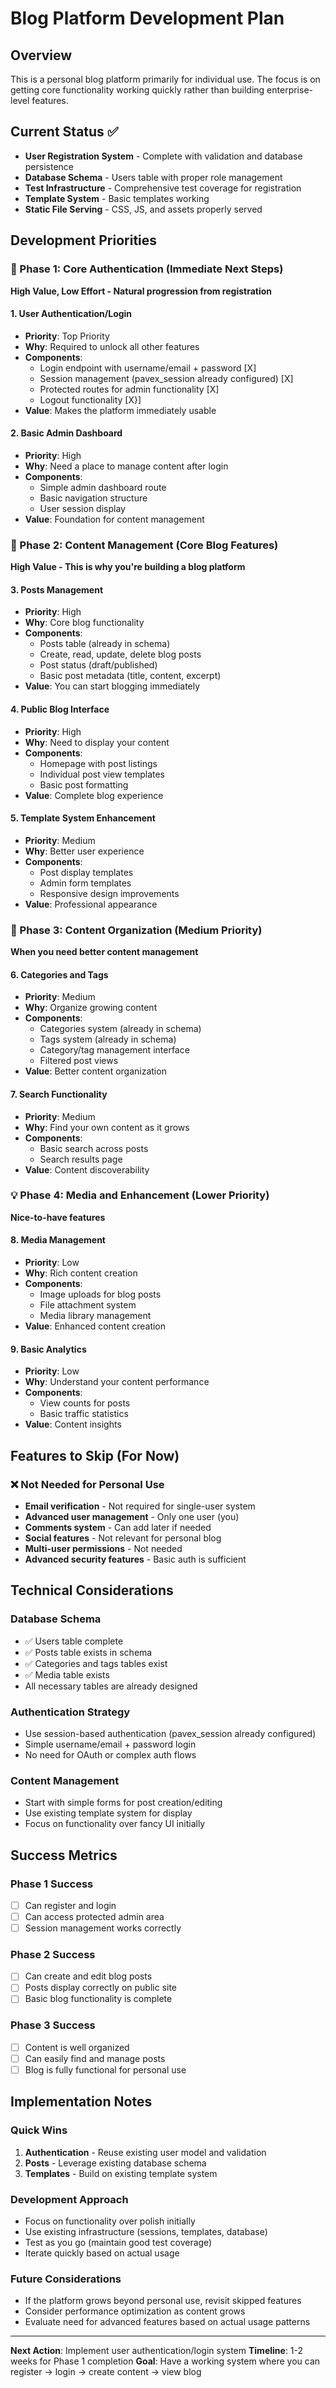 # Blog Platform Development Plan

## Overview
This is a personal blog platform primarily for individual use. The focus is on getting core functionality working quickly rather than building enterprise-level features.

## Current Status ✅
- **User Registration System** - Complete with validation and database persistence
- **Database Schema** - Users table with proper role management
- **Test Infrastructure** - Comprehensive test coverage for registration
- **Template System** - Basic templates working
- **Static File Serving** - CSS, JS, and assets properly served

## Development Priorities

### 🎯 Phase 1: Core Authentication (Immediate Next Steps)
**High Value, Low Effort - Natural progression from registration**

#### 1. User Authentication/Login
- **Priority**: Top Priority
- **Why**: Required to unlock all other features
- **Components**:
  - Login endpoint with username/email + password [X]
  - Session management (pavex_session already configured) [X]
  - Protected routes for admin functionality [X]
  - Logout functionality [X}]
- **Value**: Makes the platform immediately usable

#### 2. Basic Admin Dashboard
- **Priority**: High
- **Why**: Need a place to manage content after login
- **Components**:
  - Simple admin dashboard route
  - Basic navigation structure
  - User session display
- **Value**: Foundation for content management

### 🎯 Phase 2: Content Management (Core Blog Features)
**High Value - This is why you're building a blog platform**

#### 3. Posts Management
- **Priority**: High
- **Why**: Core blog functionality
- **Components**:
  - Posts table (already in schema)
  - Create, read, update, delete blog posts
  - Post status (draft/published)
  - Basic post metadata (title, content, excerpt)
- **Value**: You can start blogging immediately

#### 4. Public Blog Interface
- **Priority**: High
- **Why**: Need to display your content
- **Components**:
  - Homepage with post listings
  - Individual post view templates
  - Basic post formatting
- **Value**: Complete blog experience

#### 5. Template System Enhancement
- **Priority**: Medium
- **Why**: Better user experience
- **Components**:
  - Post display templates
  - Admin form templates
  - Responsive design improvements
- **Value**: Professional appearance

### 🤔 Phase 3: Content Organization (Medium Priority)
**When you need better content management**

#### 6. Categories and Tags
- **Priority**: Medium
- **Why**: Organize growing content
- **Components**:
  - Categories system (already in schema)
  - Tags system (already in schema)
  - Category/tag management interface
  - Filtered post views
- **Value**: Better content organization

#### 7. Search Functionality
- **Priority**: Medium
- **Why**: Find your own content as it grows
- **Components**:
  - Basic search across posts
  - Search results page
- **Value**: Content discoverability

### 💡 Phase 4: Media and Enhancement (Lower Priority)
**Nice-to-have features**

#### 8. Media Management
- **Priority**: Low
- **Why**: Rich content creation
- **Components**:
  - Image uploads for blog posts
  - File attachment system
  - Media library management
- **Value**: Enhanced content creation

#### 9. Basic Analytics
- **Priority**: Low
- **Why**: Understand your content performance
- **Components**:
  - View counts for posts
  - Basic traffic statistics
- **Value**: Content insights

## Features to Skip (For Now)

### ❌ Not Needed for Personal Use
- **Email verification** - Not required for single-user system
- **Advanced user management** - Only one user (you)
- **Comments system** - Can add later if needed
- **Social features** - Not relevant for personal blog
- **Multi-user permissions** - Not needed
- **Advanced security features** - Basic auth is sufficient

## Technical Considerations

### Database Schema
- ✅ Users table complete
- ✅ Posts table exists in schema
- ✅ Categories and tags tables exist
- ✅ Media table exists
- All necessary tables are already designed

### Authentication Strategy
- Use session-based authentication (pavex_session already configured)
- Simple username/email + password login
- No need for OAuth or complex auth flows

### Content Management
- Start with simple forms for post creation/editing
- Use existing template system for display
- Focus on functionality over fancy UI initially

## Success Metrics

### Phase 1 Success
- [ ] Can register and login
- [ ] Can access protected admin area
- [ ] Session management works correctly

### Phase 2 Success
- [ ] Can create and edit blog posts
- [ ] Posts display correctly on public site
- [ ] Basic blog functionality is complete

### Phase 3 Success
- [ ] Content is well organized
- [ ] Can easily find and manage posts
- [ ] Blog is fully functional for personal use

## Implementation Notes

### Quick Wins
1. **Authentication** - Reuse existing user model and validation
2. **Posts** - Leverage existing database schema
3. **Templates** - Build on existing template system

### Development Approach
- Focus on functionality over polish initially
- Use existing infrastructure (sessions, templates, database)
- Test as you go (maintain good test coverage)
- Iterate quickly based on actual usage

### Future Considerations
- If the platform grows beyond personal use, revisit skipped features
- Consider performance optimization as content grows
- Evaluate need for advanced features based on actual usage patterns

---

**Next Action**: Implement user authentication/login system
**Timeline**: 1-2 weeks for Phase 1 completion
**Goal**: Have a working system where you can register → login → create content → view blog 